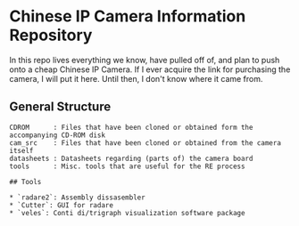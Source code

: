 # Chinese IP Camera Information Repository

In this repo lives everything we know, have pulled off of, and plan to push onto a cheap Chinese IP Camera.  If I ever acquire the link for purchasing the camera, I will put it here.  Until then, I don't know where it came from.

## General Structure

```
CDROM      : Files that have been cloned or obtained form the accompanying CD-ROM disk
cam_src    : Files that have been cloned or obtained from the camera itself
datasheets : Datasheets regarding (parts of) the camera board
tools      : Misc. tools that are useful for the RE process

## Tools

* `radare2`: Assembly dissasembler
* `Cutter`: GUI for radare
* `veles`: Conti di/trigraph visualization software package
